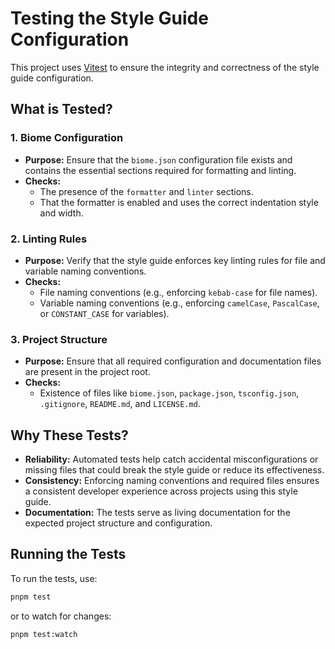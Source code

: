 # Testing the Style Guide Configuration

This project uses [Vitest](https://vitest.dev/) to ensure the integrity and correctness of the style guide configuration. 

## What is Tested?

### 1. Biome Configuration
- **Purpose:** Ensure that the `biome.json` configuration file exists and contains the essential sections required for formatting and linting.
- **Checks:**
  - The presence of the `formatter` and `linter` sections.
  - That the formatter is enabled and uses the correct indentation style and width.

### 2. Linting Rules
- **Purpose:** Verify that the style guide enforces key linting rules for file and variable naming conventions.
- **Checks:**
  - File naming conventions (e.g., enforcing `kebab-case` for file names).
  - Variable naming conventions (e.g., enforcing `camelCase`, `PascalCase`, or `CONSTANT_CASE` for variables).

### 3. Project Structure
- **Purpose:** Ensure that all required configuration and documentation files are present in the project root.
- **Checks:**
  - Existence of files like `biome.json`, `package.json`, `tsconfig.json`, `.gitignore`, `README.md`, and `LICENSE.md`.

## Why These Tests?
- **Reliability:** Automated tests help catch accidental misconfigurations or missing files that could break the style guide or reduce its effectiveness.
- **Consistency:** Enforcing naming conventions and required files ensures a consistent developer experience across projects using this style guide.
- **Documentation:** The tests serve as living documentation for the expected project structure and configuration.

## Running the Tests

To run the tests, use:

```sh
pnpm test
```

or to watch for changes:

```sh
pnpm test:watch
```